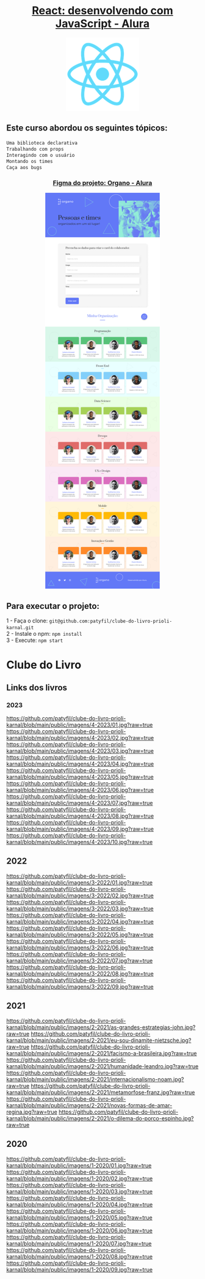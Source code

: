 <h1 align="center">
  <a href="https://cursos.alura.com.br/course/react-desenvolvendo-javascript" style="text-align: center;">React: desenvolvendo com JavaScript - Alura</a>
</h1>

<p align="center">
  <img src="https://github.com/patyfil/clube-do-livro-prioli-karnal/blob/main/public/logo192.png">
</p>


## Este curso abordou os seguintes tópicos:

    Uma biblioteca declarativa
    Trabalhando com props
    Interagindo com o usuário
    Montando os times
    Caça aos bugs
    
<h3 align="center">
  <a href="https://www.figma.com/file/T6BLI1HfB81eYOiVgpqQz7/Projeto-Intro-ao-React?type=design&node-id=134-128&t=aJDGtJo6JTHMUjn0-0" style="text-align: center;">Figma do projeto: Organo - Alura</a>
</h3>

<p align="center">
<img src="https://github.com/patyfil/clube-do-livro-prioli-karnal/blob/main/public/projeto%20react.png" width="300"/>
</p>
    
## Para executar o projeto:  
1 - Faça o clone: `git@github.com:patyfil/clube-do-livro-prioli-karnal.git`  
2 - Instale o npm: `npm install`  
3 - Execute: `npm start` 

# Clube do Livro

## Links dos livros

### 2023
https://github.com/patyfil/clube-do-livro-prioli-karnal/blob/main/public/imagens/4-2023/01.jpg?raw=true
https://github.com/patyfil/clube-do-livro-prioli-karnal/blob/main/public/imagens/4-2023/02.jpg?raw=true
https://github.com/patyfil/clube-do-livro-prioli-karnal/blob/main/public/imagens/4-2023/03.jpg?raw=true
https://github.com/patyfil/clube-do-livro-prioli-karnal/blob/main/public/imagens/4-2023/04.jpg?raw=true
https://github.com/patyfil/clube-do-livro-prioli-karnal/blob/main/public/imagens/4-2023/05.jpg?raw=true
https://github.com/patyfil/clube-do-livro-prioli-karnal/blob/main/public/imagens/4-2023/06.jpg?raw=true
https://github.com/patyfil/clube-do-livro-prioli-karnal/blob/main/public/imagens/4-2023/07.jpg?raw=true
https://github.com/patyfil/clube-do-livro-prioli-karnal/blob/main/public/imagens/4-2023/08.jpg?raw=true
https://github.com/patyfil/clube-do-livro-prioli-karnal/blob/main/public/imagens/4-2023/09.jpg?raw=true
https://github.com/patyfil/clube-do-livro-prioli-karnal/blob/main/public/imagens/4-2023/10.jpg?raw=true

## 2022
https://github.com/patyfil/clube-do-livro-prioli-karnal/blob/main/public/imagens/3-2022/01.jpg?raw=true
https://github.com/patyfil/clube-do-livro-prioli-karnal/blob/main/public/imagens/3-2022/02.jpg?raw=true
https://github.com/patyfil/clube-do-livro-prioli-karnal/blob/main/public/imagens/3-2022/03.jpg?raw=true
https://github.com/patyfil/clube-do-livro-prioli-karnal/blob/main/public/imagens/3-2022/04.jpg?raw=true
https://github.com/patyfil/clube-do-livro-prioli-karnal/blob/main/public/imagens/3-2022/05.jpg?raw=true
https://github.com/patyfil/clube-do-livro-prioli-karnal/blob/main/public/imagens/3-2022/06.jpg?raw=true
https://github.com/patyfil/clube-do-livro-prioli-karnal/blob/main/public/imagens/3-2022/07.jpg?raw=true
https://github.com/patyfil/clube-do-livro-prioli-karnal/blob/main/public/imagens/3-2022/08.jpg?raw=true
https://github.com/patyfil/clube-do-livro-prioli-karnal/blob/main/public/imagens/3-2022/09.jpg?raw=true

## 2021
https://github.com/patyfil/clube-do-livro-prioli-karnal/blob/main/public/imagens/2-2021/as-grandes-estrategias-john.jpg?raw=true
https://github.com/patyfil/clube-do-livro-prioli-karnal/blob/main/public/imagens/2-2021/eu-sou-dinamite-nietzsche.jpg?raw=true
https://github.com/patyfil/clube-do-livro-prioli-karnal/blob/main/public/imagens/2-2021/facismo-a-brasileira.jpg?raw=true
https://github.com/patyfil/clube-do-livro-prioli-karnal/blob/main/public/imagens/2-2021/humanidade-leandro.jpg?raw=true
https://github.com/patyfil/clube-do-livro-prioli-karnal/blob/main/public/imagens/2-2021/internacionalismo-noam.jpg?raw=true
https://github.com/patyfil/clube-do-livro-prioli-karnal/blob/main/public/imagens/2-2021/metamorfose-franz.jpg?raw=true
https://github.com/patyfil/clube-do-livro-prioli-karnal/blob/main/public/imagens/2-2021/novas-formas-de-amar-regina.jpg?raw=true
https://github.com/patyfil/clube-do-livro-prioli-karnal/blob/main/public/imagens/2-2021/o-dilema-do-porco-espinho.jpg?raw=true

## 2020
https://github.com/patyfil/clube-do-livro-prioli-karnal/blob/main/public/imagens/1-2020/01.jpg?raw=true
https://github.com/patyfil/clube-do-livro-prioli-karnal/blob/main/public/imagens/1-2020/02.jpg?raw=true
https://github.com/patyfil/clube-do-livro-prioli-karnal/blob/main/public/imagens/1-2020/03.jpg?raw=true
https://github.com/patyfil/clube-do-livro-prioli-karnal/blob/main/public/imagens/1-2020/04.jpg?raw=true
https://github.com/patyfil/clube-do-livro-prioli-karnal/blob/main/public/imagens/1-2020/05.jpg?raw=true
https://github.com/patyfil/clube-do-livro-prioli-karnal/blob/main/public/imagens/1-2020/06.jpg?raw=true
https://github.com/patyfil/clube-do-livro-prioli-karnal/blob/main/public/imagens/1-2020/07.jpg?raw=true
https://github.com/patyfil/clube-do-livro-prioli-karnal/blob/main/public/imagens/1-2020/08.jpg?raw=true
https://github.com/patyfil/clube-do-livro-prioli-karnal/blob/main/public/imagens/1-2020/09.jpg?raw=true

